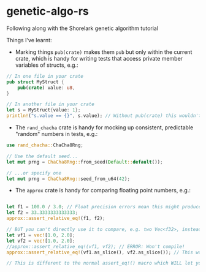 # genetic-algo-rs

Following along with the Shorelark genetic algorithm tutorial

Things I've learnt:

- Marking things `pub(crate)` makes them `pub` but only within the current crate, which is handy for writing tests that access private member variables of structs, e.g.:
```rust
// In one file in your crate
pub struct MyStruct {
    pub(crate) value: u8,
}

// In another file in your crate
let s = MyStruct{value: 1};
println!("s.value == {}", s.value); // Without pub(crate) this wouldn't work
```

- The `rand_chacha` crate is handy for mocking up consistent, predictable "random" numbers in tests, e.g.:
```rust
use rand_chacha::ChaCha8Rng;

// Use the default seed...
let mut prng = ChaCha8Rng::from_seed(Default::default());

// ...or specify one
let mut prng = ChaCha8Rng::seed_from_u64(42);
```

- The `approx` crate is handy for comparing floating point numbers, e.g.:
```rust

let f1 = 100.0 / 3.0; // Float precision errors mean this might produce something like 33.333333333333336, so a direct assert_eq!() might fail
let f2 = 33.3333333333333;
approx::assert_relative_eq!(f1, f2);

// BUT you can't directly use it to compare, e.g. two Vec<f32>, instead it expects a slice, e.g.:
let vf1 = vec![1.0, 2.0];
let vf2 = vec![1.0, 2.0];
//approx::assert_relative_eq!(vf1, vf2); // ERROR: Won't compile!
approx::assert_relative_eq!(vf1.as_slice(), vf2.as_slice()); // This works though!

// This is different to the normal assert_eq!() macro which WILL let you directly compare those two vectors (and it works on the slices too)
```
